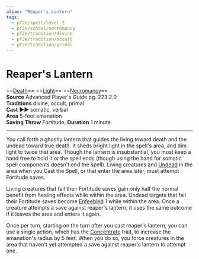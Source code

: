 ```yaml
---
alias: "Reaper's Lantern"
tags:
  - pf2e/spell/level_2
  - pf2e/school/necromancy
  - pf2e/tradition/divine
  - pf2e/tradition/occult
  - pf2e/tradition/primal
---
```


# Reaper's Lantern

==[Death](../../../Traits/Death.md)== ==[Light](1%20TTRPG/PF2e%20Wiki/Traits/Light)== ==[Necromancy](../../../Traits/Necromancy.md)==  
__Source__ Advanced Player's Guide pg. 223 2.0  
**Traditions** divine, occult, primal  
**Cast** ►► somatic, verbal  
**Area** 5-foot emanation  
**Saving Throw** Fortitude; **Duration** 1 minute

---

You call forth a ghostly lantern that guides the living toward death and the undead toward true death. It sheds bright light in the spell's area, and dim light to twice that area. Though the lantern is insubstantial, you must keep a hand free to hold it or the spell ends (though using the hand for somatic spell components doesn't end the spell). Living creatures and [Undead](../../../Traits/Undead.md) in the area when you Cast the Spell, or that enter the area later, must attempt Fortitude saves.

Living creatures that fail their Fortitude saves gain only half the normal benefit from healing effects while within the area. Undead targets that fail their Fortitude saves become [Enfeebled](../../../Conditions/Enfeebled.md) 1 while within the area. Once a creature attempts a save against reaper's lantern, it uses the same outcome if it leaves the area and enters it again.

Once per turn, starting on the turn after you cast reaper's lantern, you can use a single action, which has the [Concentrate](../../../Traits/Concentrate.md) trait, to increase the emanation's radius by 5 feet. When you do so, you force creatures in the area that haven't yet attempted a save against reaper's lantern to attempt one.
